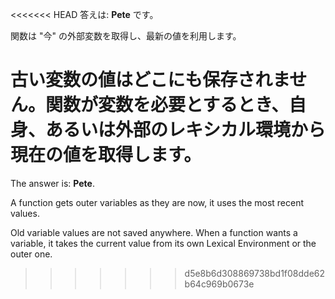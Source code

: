<<<<<<< HEAD
答えは: **Pete** です。

関数は "今" の外部変数を取得し、最新の値を利用します。

古い変数の値はどこにも保存されません。関数が変数を必要とするとき、自身、あるいは外部のレキシカル環境から現在の値を取得します。
=======
The answer is: **Pete**.

A function gets outer variables as they are now, it uses the most recent values.

Old variable values are not saved anywhere. When a function wants a variable, it takes the current value from its own Lexical Environment or the outer one.
>>>>>>> d5e8b6d308869738bd1f08dde62b64c969b0673e
